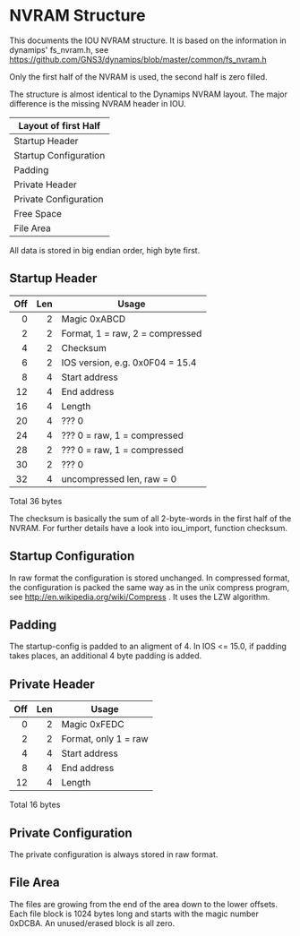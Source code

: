 # NVRAM Structure

This documents the IOU NVRAM structure. It is based on the information
in dynamips' fs_nvram.h, see
https://github.com/GNS3/dynamips/blob/master/common/fs_nvram.h

Only the first half of the NVRAM is used, the second half is zero filled.

The structure is almost identical to the Dynamips NVRAM layout.
The major difference is the missing NVRAM header in IOU.

| Layout of first Half  |
|-----------------------|
| Startup Header        |
| Startup Configuration |
| Padding               |
| Private Header        |
| Private Configuration |
| Free Space            |
| File Area             |

All data is stored in big endian order, high byte first.


## Startup Header

| Off | Len | Usage                           |
|----:|----:|---------------------------------|
|   0 |   2 | Magic 0xABCD                    |
|   2 |   2 | Format, 1 = raw, 2 = compressed |
|   4 |   2 | Checksum                        |
|   6 |   2 | IOS version, e.g. 0x0F04 = 15.4 |
|   8 |   4 | Start address                   |
|  12 |   4 | End address                     |
|  16 |   4 | Length                          |
|  20 |   4 | ??? 0                           |
|  24 |   4 | ??? 0 = raw, 1 = compressed     |
|  28 |   2 | ??? 0 = raw, 1 = compressed     |
|  30 |   2 | ??? 0                           |
|  32 |   4 | uncompressed len, raw = 0       |

Total 36 bytes

The checksum is basically the sum of all 2-byte-words in the first half
of the NVRAM. For further details have a look into iou_import, function
checksum.


## Startup Configuration

In raw format the configuration is stored unchanged.
In compressed format, the configuration is packed the same way as in
the unix compress program, see http://en.wikipedia.org/wiki/Compress .
It uses the LZW algorithm.


## Padding

The startup-config is padded to an aligment of 4.
In IOS <= 15.0, if padding takes places, an additional 4 byte
padding is added.


## Private Header

| Off | Len | Usage                           |
|----:|----:|---------------------------------|
|   0 |   2 | Magic 0xFEDC                    |
|   2 |   2 | Format, only 1 = raw            |
|   4 |   4 | Start address                   |
|   8 |   4 | End address                     |
|  12 |   4 | Length                          |

Total 16 bytes


## Private Configuration

The private configuration is always stored in raw format.


## File Area

The files are growing from the end of the area down to the lower offsets.
Each file block is 1024 bytes long and starts with the magic number 0xDCBA.
An unused/erased block is all zero.
